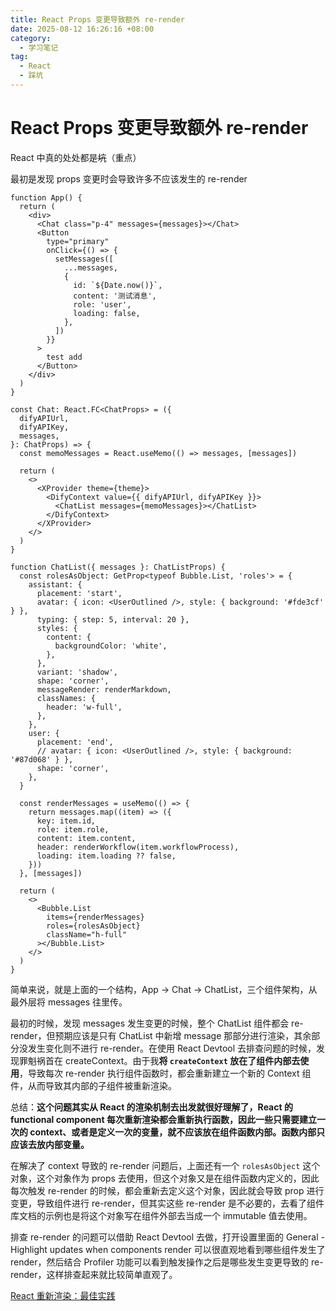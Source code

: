 ```yaml
---
title: React Props 变更导致额外 re-render
date: 2025-08-12 16:26:16 +08:00
category:
  - 学习笔记
tag:
  - React
  - 踩坑
---
```


# React Props 变更导致额外 re-render

React 中真的处处都是~~坑~~（重点）

最初是发现 props 变更时会导致许多不应该发生的 re-render

```tsx
function App() {
  return (
    <div>
      <Chat class="p-4" messages={messages}></Chat>
      <Button
        type="primary"
        onClick={() => {
          setMessages([
            ...messages,
            {
              id: `${Date.now()}`,
              content: '测试消息',
              role: 'user',
              loading: false,
            },
          ])
        }}
      >
        test add
      </Button>
    </div>
  )
}

const Chat: React.FC<ChatProps> = ({
  difyAPIUrl,
  difyAPIKey,
  messages,
}: ChatProps) => {
  const memoMessages = React.useMemo(() => messages, [messages])

  return (
    <>
      <XProvider theme={theme}>
        <DifyContext value={{ difyAPIUrl, difyAPIKey }}>
          <ChatList messages={memoMessages}></ChatList>
        </DifyContext>
      </XProvider>
    </>
  )
}

function ChatList({ messages }: ChatListProps) {
  const rolesAsObject: GetProp<typeof Bubble.List, 'roles'> = {
    assistant: {
      placement: 'start',
      avatar: { icon: <UserOutlined />, style: { background: '#fde3cf' } },
      typing: { step: 5, interval: 20 },
      styles: {
        content: {
          backgroundColor: 'white',
        },
      },
      variant: 'shadow',
      shape: 'corner',
      messageRender: renderMarkdown,
      classNames: {
        header: 'w-full',
      },
    },
    user: {
      placement: 'end',
      // avatar: { icon: <UserOutlined />, style: { background: '#87d068' } },
      shape: 'corner',
    },
  }

  const renderMessages = useMemo(() => {
    return messages.map((item) => ({
      key: item.id,
      role: item.role,
      content: item.content,
      header: renderWorkflow(item.workflowProcess),
      loading: item.loading ?? false,
    }))
  }, [messages])

  return (
    <>
      <Bubble.List
        items={renderMessages}
        roles={rolesAsObject}
        className="h-full"
      ></Bubble.List>
    </>
  )
}
```

简单来说，就是上面的一个结构，App -> Chat -> ChatList，三个组件架构，从最外层将 messages 往里传。

最初的时候，发现 messages 发生变更的时候，整个 ChatList 组件都会 re-render，但预期应该是只有 ChatList 中新增 message 那部分进行渲染，其余部分没发生变化则不进行 re-render。在使用 React Devtool 去排查问题的时候，发现罪魁祸首在 createContext。由于我**将 `createContext` 放在了组件内部去使用**，导致每次 re-render 执行组件函数时，都会重新建立一个新的 Context 组件，从而导致其内部的子组件被重新渲染。

总结：**这个问题其实从 React 的渲染机制去出发就很好理解了，React 的 functional component 每次重新渲染都会重新执行函数，因此一些只需要建立一次的 context、或者是定义一次的变量，就不应该放在组件函数内部。函数内部只应该去放内部变量。**

在解决了 context 导致的 re-render 问题后，上面还有一个 `rolesAsObject` 这个对象，这个对象作为 props 去使用，但这个对象又是在组件函数内定义的，因此每次触发 re-render 的时候，都会重新去定义这个对象，因此就会导致 prop 进行变更，导致组件进行 re-render，但其实这些 re-render 是不必要的，去看了组件库文档的示例也是将这个对象写在组件外部去当成一个 immutable 值去使用。

排查 re-render 的问题可以借助 React Devtool 去做，打开设置里面的 General - Highlight updates when components render 可以很直观地看到哪些组件发生了 render，然后结合 Profiler 功能可以看到触发操作之后是哪些发生变更导致的 re-render，这样排查起来就比较简单直观了。

[React 重新渲染：最佳实践](https://zhuanlan.zhihu.com/p/554118692)
